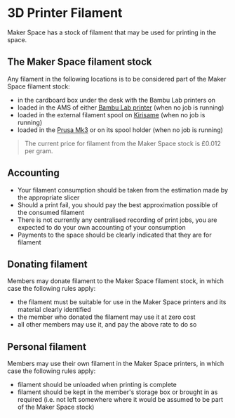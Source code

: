 # 3D Printer Filament

Maker Space has a stock of filament that may be used for printing in the space.

## The Maker Space filament stock

Any filament in the following locations is to be considered part of the Maker Space filament stock:

- in the cardboard box under the desk with the Bambu Lab printers on
- loaded in the AMS of either [Bambu Lab printer](../equipment/bambulab_p1s) (when no job is running)
- loaded in the external filament spool on [Kirisame](../equipment/bambulab_p1s) (when no job is running)
- loaded in the [Prusa Mk3](../equipment/prusa_mk3) or on its spool holder (when no job is running)

> The current price for filament from the Maker Space stock is £0.012 per gram.

## Accounting

- Your filament consumption should be taken from the estimation made by the appropriate slicer
- Should a print fail, you should pay the best approximation possible of the consumed filament
- There is not currently any centralised recording of print jobs, you are expected to do your own accounting of your consumption
- Payments to the space should be clearly indicated that they are for filament

## Donating filament

Members may donate filament to the Maker Space filament stock, in which case the following rules apply:

- the filament must be suitable for use in the Maker Space printers and its material clearly identified
- the member who donated the filament may use it at zero cost
- all other members may use it, and pay the above rate to do so

## Personal filament

Members may use their own filament in the Maker Space printers, in which case the following rules apply:

- filament should be unloaded when printing is complete
- filament should be kept in the member's storage box or brought in as required (i.e. not left somewhere where it would be assumed to be part of the Maker Space stock)
